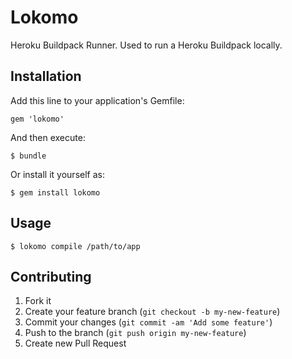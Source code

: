 # Lokomo

Heroku Buildpack Runner. Used to run a Heroku Buildpack locally.

## Installation

Add this line to your application's Gemfile:

    gem 'lokomo'

And then execute:

    $ bundle

Or install it yourself as:

    $ gem install lokomo

## Usage

    $ lokomo compile /path/to/app


## Contributing

1. Fork it
2. Create your feature branch (`git checkout -b my-new-feature`)
3. Commit your changes (`git commit -am 'Add some feature'`)
4. Push to the branch (`git push origin my-new-feature`)
5. Create new Pull Request

